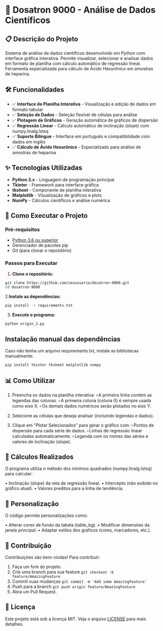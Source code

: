﻿# 🧪 Dosatron 9000 - Análise de Dados Científicos

## 📋 Descrição do Projeto

Sistema de análise de dados científicos desenvolvido em Python com interface gráfica interativa. Permite visualizar, selecionar e analisar dados em formato de planilha com cálculo automático de regressão linear. Ferramenta especializada para cálculo de Ácido Hexurônico em amostras de heparina.

## 🛠️ Funcionalidades

- ✅ **Interface de Planilha Interativa** - Visualização e edição de dados em formato tabular
- ✅ **Seleção de Dados** - Seleção flexível de células para análise
- ✅ **Plotagem de Gráficos** - Geração automática de gráficos de dispersão
- ✅ **Regressão Linear** - Cálculo automático de inclinação (slope) com numpy.linalg.lstsq
- ✅ **Suporte Bilíngue** - Interface em português e compatibilidade com dados em inglês
- ✅ **Cálculo de Ácido Hexurônico** - Especializado para análise de amostras de heparina

## ✨ Tecnologias Utilizadas

- **Python 3.x** - Linguagem de programação principal
- **Tkinter** - Framework para interface gráfica
- **tksheet** - Componente de planilha interativa
- **Matplotlib** - Visualização de gráficos e plots
- **NumPy** - Cálculos científicos e análise numérica

## 🚀 Como Executar o Projeto

### Pré-requisitos
- [Python 3.6 ou superior](https://www.python.org/downloads/)
- Gerenciador de pacotes pip
- Git (para clonar o repositório)

### Passos para Executar

1. **Clone o repositório:**
```bash
git clone https://github.com/seuusuario/dosatron-9000.git
cd dosatron-9000
```
2.**Instale as dependências:**
```bash
pip install -r requirements.txt
```
3. **Execute o programa:**
```bash
python origin_2.py
```

## Instalação manual das dependências

Caso não tenha um arquivo requirements.txt, instale as bibliotecas manualmente:
```bash
pip install tkinter tksheet matplotlib numpy
```

## 📊 Como Utilizar

1. Preencha os dados na planilha interativa:
	৹ A primeira linha contém as legendas das colunas.
	৹ A primeira coluna (coluna 0) é sempre usada como eixo X.
	৹ Os demais dados numéricos serão plotados no eixo Y.

2. Selecione as células que deseja analisar (incluindo legendas e dados).

3. Clique em "Plotar Selecionados" para gerar o gráfico com:
	৹ Pontos de dispersão para cada série de dados.
	৹ Linhas de regressão linear calculadas automaticamente.
	৹ Legenda com os nomes das séries e valores de inclinação (slope).

## 🧮 Cálculos Realizados

O programa utiliza o método dos mínimos quadrados (numpy.linalg.lstsq) para calcular:

   • Inclinação (slope) da reta de regressão linear.
   • Intercepto (não exibido no gráfico atual).
   • Valores preditos para a linha de tendência.

## 🎨 Personalização

O código permite personalizações como:

   • Alterar cores de fundo da tabela (table_bg).
   • Modificar dimensões da janela principal.
   • Adaptar estilos dos gráficos (cores, marcadores, etc.).

## 🤝 Contribuição

Contribuições são bem-vindas! Para contribuir:

1. Faça um fork do projeto.
2. Crie uma branch para sua feature ```git checkout -b feature/AmazingFeature```
3. Commit suas mudanças ```git commit -m 'Add some AmazingFeature'```
4. Push para a branch ```git push origin feature/AmazingFeature```
5. Abra um Pull Request.

## 📄 Licença

Este projeto está sob a licença MIT. Veja o arquivo [LICENSE](https://github.com/Marcos-Rob/Dosatron-9000?tab=MIT-1-ov-file) para mais detalhes.